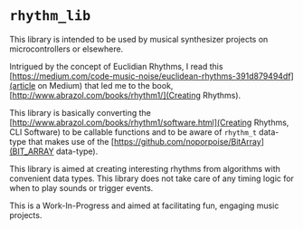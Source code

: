 # `rhythm_lib`
This library is intended to be used by musical synthesizer projects on
microcontrollers or elsewhere.

Intrigued by the concept of Euclidian Rhythms, I read this 
[https://medium.com/code-music-noise/euclidean-rhythms-391d879494df](article on Medium)
that led me to the book, [http://www.abrazol.com/books/rhythm1/](Creating Rhythms).

This library is basically converting the
[http://www.abrazol.com/books/rhythm1/software.html](Creating Rhythms, CLI Software)
to be callable functions and to be aware of `rhythm_t` data-type that makes use of the
[https://github.com/noporpoise/BitArray](BIT_ARRAY data-type).

This library is aimed at creating interesting rhythms from algorithms with
convenient data types. This library does not take care of any timing logic for
when to play sounds or trigger events.

This is a Work-In-Progress and aimed at facilitating fun, engaging music projects.

